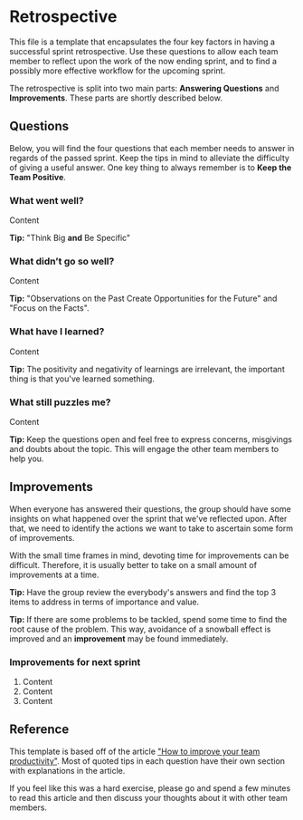 # Retrospective

This file is a template that encapsulates the four key factors in having a successful sprint retrospective. Use these questions to allow each team member to reflect upon the work of the now ending sprint, and to find a possibly more effective workflow for the upcoming sprint.

The retrospective is split into two main parts: **Answering Questions** and **Improvements**. These parts are shortly described below.

## Questions

Below, you will find the four questions that each member needs to answer in regards of the passed sprint. Keep the tips in mind to alleviate the difficulty of giving a useful answer. One key thing to always remember is to **Keep the Team Positive**.

### What went well?

Content

**Tip:** "Think Big **and** Be Specific"

### What didn’t go so well?

Content

**Tip:** "Observations on the Past Create Opportunities for the Future" and "Focus on the Facts".

### What have I learned?

Content

**Tip:** The positivity and negativity of learnings are irrelevant, the important thing is that you've learned something.

### What still puzzles me?

Content

**Tip:** Keep the questions open and feel free to express concerns, misgivings and doubts about the topic. This will engage the other team members to help you.

## Improvements

When everyone has answered their questions, the group should have some insights on what happened over the sprint that we've reflected upon. After that, we need to identify the actions we want to take to ascertain some form of improvements.

With the small time frames in mind, devoting time for improvements can be difficult. Therefore, it is usually better to take on a small amount of improvements at a time.

**Tip:** Have the group review the everybody's answers and find the top 3 items to address in terms of importance and value.

**Tip:** If there are some problems to be tackled, spend some time to find the root cause of the problem. This way, avoidance of a snowball effect is improved and an **improvement** may be found immediately.

### Improvements for next sprint

1. Content
1. Content
1. Content

## Reference

This template is based off of the article ["How to improve your team productivity"](https://dzone.com/articles/%E2%80%9C-4-questions%E2%80%9D-retrospective). Most of quoted tips in each question have their own section with explanations in the article.

If you feel like this was a hard exercise, please go and spend a few minutes to read this article and then discuss your thoughts about it with other team members.